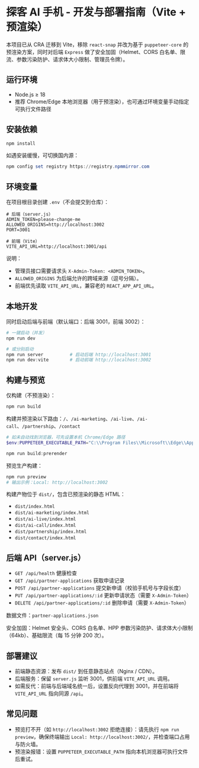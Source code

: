 # 探客 AI 手机 - 开发与部署指南（Vite + 预渲染）

本项目已从 CRA 迁移到 Vite，移除 `react-snap` 并改为基于 `puppeteer-core` 的预渲染方案，同时对后端 `Express` 做了安全加固（Helmet、CORS 白名单、限流、参数污染防护、请求体大小限制、管理员令牌）。

## 运行环境

- Node.js ≥ 18
- 推荐 Chrome/Edge 本地浏览器（用于预渲染），也可通过环境变量手动指定可执行文件路径

## 安装依赖

```powershell
npm install
```

如遇安装缓慢，可切换国内源：

```powershell
npm config set registry https://registry.npmmirror.com
```

## 环境变量

在项目根目录创建 `.env`（不会提交到仓库）：

```
# 后端（server.js）
ADMIN_TOKEN=please-change-me
ALLOWED_ORIGINS=http://localhost:3002
PORT=3001

# 前端（Vite）
VITE_API_URL=http://localhost:3001/api
```

说明：
- 管理员接口需要请求头 `X-Admin-Token: <ADMIN_TOKEN>`。
- `ALLOWED_ORIGINS` 为后端允许的跨域来源（逗号分隔）。
- 前端优先读取 `VITE_API_URL`，兼容老的 `REACT_APP_API_URL`。

## 本地开发

同时启动后端与前端（默认端口：后端 3001，前端 3002）：

```powershell
# 一键启动（并发）
npm run dev

# 或分别启动
npm run server          # 启动后端 http://localhost:3001
npm run dev:vite        # 启动前端 http://localhost:3002
```

## 构建与预览

仅构建（不预渲染）：

```powershell
npm run build
```

构建并预渲染以下路由：`/`、`/ai-marketing`、`/ai-live`、`/ai-call`、`/partnership`、`/contact`

```powershell
# 如未自动找到浏览器，可先设置本机 Chrome/Edge 路径
$env:PUPPETEER_EXECUTABLE_PATH="C:\\Program Files\\Microsoft\\Edge\\Application\\msedge.exe"

npm run build:prerender
```

预览生产构建：

```powershell
npm run preview
# 输出示例：Local: http://localhost:3002
```

构建产物位于 `dist/`，包含已预渲染的静态 HTML：
- `dist/index.html`
- `dist/ai-marketing/index.html`
- `dist/ai-live/index.html`
- `dist/ai-call/index.html`
- `dist/partnership/index.html`
- `dist/contact/index.html`

## 后端 API（server.js）

- `GET /api/health` 健康检查
- `GET /api/partner-applications` 获取申请记录
- `POST /api/partner-applications` 提交新申请（校验手机号与字段长度）
- `PUT /api/partner-applications/:id` 更新申请状态（需要 `X-Admin-Token`）
- `DELETE /api/partner-applications/:id` 删除申请（需要 `X-Admin-Token`）

数据文件：`partner-applications.json`

安全加固：Helmet 安全头、CORS 白名单、HPP 参数污染防护、请求体大小限制（64kb）、基础限流（每 15 分钟 200 次）。

## 部署建议

- 前端静态资源：发布 `dist/` 到任意静态站点（Nginx / CDN）。
- 后端服务：保留 `server.js` 监听 3001，供前端 `VITE_API_URL` 调用。
- 如需反代：前端与后端域名统一后，设置反向代理到 3001，并在前端将 `VITE_API_URL` 指向同源 `/api`。

## 常见问题

- 预览打不开（如 `http://localhost:3002` 拒绝连接）：请先执行 `npm run preview`，确保终端输出 `Local: http://localhost:3002/`，并检查端口占用与防火墙。
- 预渲染报错：设置 `PUPPETEER_EXECUTABLE_PATH` 指向本机浏览器可执行文件后重试。

